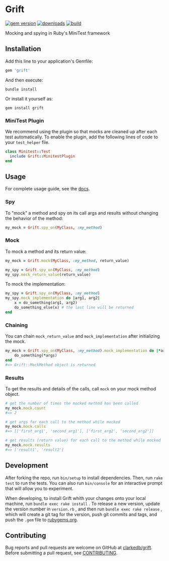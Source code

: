 # Grift

[![gem version](https://badge.fury.io/rb/grift.svg)](https://rubygems.org/gems/grift)
[![downloads](https://ruby-gem-downloads-badge.herokuapp.com/grift)](https://rubygems.org/gems/grift)
[![build](https://github.com/clarkedb/grift/actions/workflows/ci.yml/badge.svg)](https://github.com/clarkedb/grift/actions?query=workflow%3ACI)

Mocking and spying in Ruby's MiniTest framework

## Installation

Add this line to your application's Gemfile:

```ruby
gem 'grift'
```

And then execute:

```shell
bundle install
```

Or install it yourself as:

```shell
gem install grift
```

### MiniTest Plugin

We recommend using the plugin so that mocks are cleaned up after each test automatically. To enable the plugin, add the following lines of code to your `test_helper` file.

```ruby
class Minitest::Test
  include Grift::MinitestPlugin
end
```

## Usage

For complete usage guide, see the [docs](https://clarkedb.github.io/grift/).

### Spy

To "mock" a method and spy on its call args and results without changing the behavior of the method:

```ruby
my_mock = Grift.spy_on(MyClass, :my_method)
```

### Mock

To mock a method and its return value:

```ruby
my_mock = Grift.mock(MyClass, :my_method, return_value)

my_spy = Grift.spy_on(MyClass, :my_method)
my_spy.mock_return_value(return_value)
```

To mock the implementation:

```ruby
my_spy = Grift.spy_on(MyClass, :my_method)
my_spy.mock_implementation do |arg1, arg2|
    x = do_something(arg1, arg2)
    do_something_else(x) # the last line will be returned
end
```

### Chaining

You can chain `mock_return_value` and `mock_implementation` after initializing the mock.

```ruby
my_mock = Grift.spy_on(MyClass, :my_method).mock_implementation do |*args|
    do_something(*args)
end
#=> Grift::MockMethod object is returned
```

### Results

To get the results and details of the calls, call `mock` on your mock method object.

```ruby
# get the number of times the mocked method has been called
my_mock.mock.count
#=> 2

# get args for each call to the method while mocked
my_mock.mock.calls
#=> [['first_arg1', 'second_arg1'], ['first_arg2', 'second_arg2']]

# get results (return value) for each call to the method while mocked
my_mock.mock.results
#=> ['result1', 'result2']
```

## Development

After forking the repo, run `bin/setup` to install dependencies. Then, run `rake test` to run the tests. You can also run `bin/console` for an interactive prompt that will allow you to experiment.

When developing, to install Grift whith your changes onto your local machine, run `bundle exec rake install` . To release a new version, update the version number in `version.rb` , and then run `bundle exec rake release` , which will create a git tag for the version, push git commits and tags, and push the `.gem` file to [rubygems.org](https://rubygems.org).

## Contributing

Bug reports and pull requests are welcome on GitHub at [clarkedb/grift](https://github.com/clarkedb/grift). Before submitting a pull request, see [CONTRIBUTING](.github/CONTRIBUTING.md).
